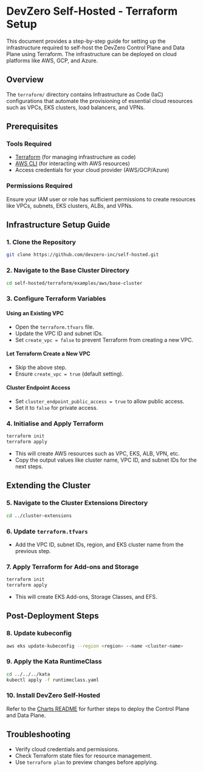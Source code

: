 # DevZero Self-Hosted - Terraform Setup

This document provides a step-by-step guide for setting up the infrastructure required to self-host the DevZero Control Plane and Data Plane using Terraform. The infrastructure can be deployed on cloud platforms like AWS, GCP, and Azure.

## Overview

The `terraform/` directory contains Infrastructure as Code (IaC) configurations that automate the provisioning of essential cloud resources such as VPCs, EKS clusters, load balancers, and VPNs.

## Prerequisites

### Tools Required
- [Terraform](https://www.terraform.io/) (for managing infrastructure as code)
- [AWS CLI](https://aws.amazon.com/cli/) (for interacting with AWS resources)
- Access credentials for your cloud provider (AWS/GCP/Azure)

### Permissions Required
Ensure your IAM user or role has sufficient permissions to create resources like VPCs, subnets, EKS clusters, ALBs, and VPNs.

## Infrastructure Setup Guide

### 1. Clone the Repository

```bash
git clone https://github.com/devzero-inc/self-hosted.git
```

### 2. Navigate to the Base Cluster Directory

```bash
cd self-hosted/terraform/examples/aws/base-cluster
```

### 3. Configure Terraform Variables

#### Using an Existing VPC
- Open the `terraform.tfvars` file.
- Update the VPC ID and subnet IDs.
- Set `create_vpc = false` to prevent Terraform from creating a new VPC.

#### Let Terraform Create a New VPC
- Skip the above step.
- Ensure `create_vpc = true` (default setting).

#### Cluster Endpoint Access
- Set `cluster_endpoint_public_access = true` to allow public access.
- Set it to `false` for private access.

### 4. Initialise and Apply Terraform

```bash
terraform init
terraform apply
```

- This will create AWS resources such as VPC, EKS, ALB, VPN, etc.
- Copy the output values like cluster name, VPC ID, and subnet IDs for the next steps.

## Extending the Cluster

### 5. Navigate to the Cluster Extensions Directory

```bash
cd ../cluster-extensions
```

### 6. Update `terraform.tfvars`

- Add the VPC ID, subnet IDs, region, and EKS cluster name from the previous step.

### 7. Apply Terraform for Add-ons and Storage

```bash
terraform init
terraform apply
```

- This will create EKS Add-ons, Storage Classes, and EFS.

## Post-Deployment Steps

### 8. Update kubeconfig

```bash
aws eks update-kubeconfig --region <region> --name <cluster-name>
```

### 9. Apply the Kata RuntimeClass

```bash
cd ../../../kata
kubectl apply -f runtimeclass.yaml
```

### 10. Install DevZero Self-Hosted

Refer to the [Charts README](../charts/README.md) for further steps to deploy the Control Plane and Data Plane.

## Troubleshooting

- Verify cloud credentials and permissions.
- Check Terraform state files for resource management.
- Use `terraform plan` to preview changes before applying.


